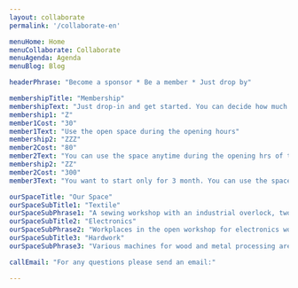 ```yaml
---
layout: collaborate
permalink: '/collaborate-en'

menuHome: Home
menuCollaborate: Collaborate
menuAgenda: Agenda
menuBlog: Blog

headerPhrase: "Become a sponsor * Be a member * Just drop by"

membershipTitle: "Membership"
membershipText: "Just drop-in and get started. You can decide how much you'd like to donate then. The textile area has defined prices. If you'd  like to come here regularly or more often or simply support the reCreaZZZZ, you can become a member. There are different ways to join. Membership is renewed on a yearly base and can be ended anytime."
membership1: "Z"
member1Cost: "30"
member1Text: "Use the open space during the opening hours"
membership2: "ZZZ"
member2Cost: "80"
member2Text: "You can use the space anytime during the opening hrs of the house"
membership2: "ZZ"
member2Cost: "300"
member3Text: "You want to start only for 3 month. You can use the space anytime during the opening hrs of the house."

ourSpaceTitle: "Our Space"
ourSpaceSubTitle1: "Textile"
ourSpaceSubPhrase1: "A sewing workshop with an industrial overlock, two leather mashines, several old Berninas and a large pool of materials."
ourSpaceSubTitle2: "Electronics"
ourSpaceSubPhrase2: "Workplaces in the open workshop for electronics work and repairs."
ourSpaceSubTitle3: "Hardwork"
ourSpaceSubPhrase3: "Various machines for wood and metal processing are available. To use the mashines contact us for an introduction"

callEmail: "For any questions please send an email:"

---
```

